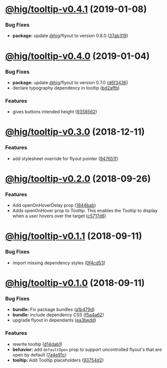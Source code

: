 # [@hig/tooltip-v0.4.1](https://github.com/Autodesk/hig/compare/@hig/tooltip@0.4.0...@hig/tooltip@0.4.1) (2019-01-08)


### Bug Fixes

* **package:** update [@hig](https://github.com/hig)/flyout to version 0.8.0 ([37ab319](https://github.com/Autodesk/hig/commit/37ab319))

# [@hig/tooltip-v0.4.0](https://github.com/Autodesk/hig/compare/@hig/tooltip@0.3.0...@hig/tooltip@0.4.0) (2019-01-04)


### Bug Fixes

* **package:** update [@hig](https://github.com/hig)/flyout to version 0.7.0 ([d6f3436](https://github.com/Autodesk/hig/commit/d6f3436))
* declare typography dependency in tooltip ([bd2affb](https://github.com/Autodesk/hig/commit/bd2affb))


### Features

* gives buttons intended height ([9358562](https://github.com/Autodesk/hig/commit/9358562))

# [@hig/tooltip-v0.3.0](https://github.com/Autodesk/hig/compare/@hig/tooltip@0.2.0...@hig/tooltip@0.3.0) (2018-12-11)


### Features

* add stylesheet override for flyout pointer ([947651f](https://github.com/Autodesk/hig/commit/947651f))

# [@hig/tooltip-v0.2.0](https://github.com/Autodesk/hig/compare/@hig/tooltip@0.1.1...@hig/tooltip@0.2.0) (2018-09-26)


### Features

* Add openOnHoverDelay prop ([1844bab](https://github.com/Autodesk/hig/commit/1844bab))
* Adds openOnHover prop to Tooltip. This enables the Tooltip to display when a user hovers over the target ([c5717d6](https://github.com/Autodesk/hig/commit/c5717d6))

# [@hig/tooltip-v0.1.1](https://github.com/Autodesk/hig/compare/@hig/tooltip@0.1.0...@hig/tooltip@0.1.1) (2018-09-11)


### Bug Fixes

* import missing dependency styles ([0f4cd53](https://github.com/Autodesk/hig/commit/0f4cd53))

# [@hig/tooltip-v0.1.0](https://github.com/Autodesk/hig/compare/@hig/tooltip@0.0.0...@hig/tooltip@0.1.0) (2018-09-11)


### Bug Fixes

* **bundle:** Fix package bundles ([a1b479d](https://github.com/Autodesk/hig/commit/a1b479d))
* **bundle:** include dependency CSS ([f5a4a62](https://github.com/Autodesk/hig/commit/f5a4a62))
* upgrade flyout in dependants ([ea3bedd](https://github.com/Autodesk/hig/commit/ea3bedd))


### Features

* rewrite tooltip ([d14dab1](https://github.com/Autodesk/hig/commit/d14dab1))
* **behavior:** add `defaultOpen` prop to support uncontrolled flyout's that are open by default ([7a4e91c](https://github.com/Autodesk/hig/commit/7a4e91c))
* **tooltip:** Add Tooltip placeholders ([93754d2](https://github.com/Autodesk/hig/commit/93754d2))
